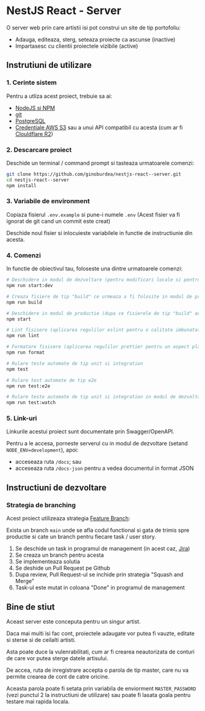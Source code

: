 # NestJS React - Server

O server web prin care artistii isi pot construi un site de tip portofoliu:

- Adauga, editeaza, sterg, seteaza proiecte ca ascunse (inactive)
- Impartasesc cu clientii proiectele vizibile (active)

## Instrutiuni de utilizare

### 1. Cerinte sistem

Pentru a utliza acest proiect, trebuie sa ai:

- [NodeJS si NPM](https://nodejs.org/en/download/package-manager)
- [git](https://git-scm.com/downloads)
- [PostgreSQL](https://www.postgresql.org/download/)
- [Credentiale AWS S3](https://aws.amazon.com/s3/) sau a unui API compatibil cu acesta (cum ar fi [Clouldflare R2](https://www.cloudflare.com/developer-platform/r2/))

### 2. Descarcare proiect

Deschide un terminal / command prompt si tasteaza urmatoarele comenzi:

```sh
git clone https://github.com/ginoburdea/nestjs-react--server.git
cd nestjs-react--server
npm install
```

### 3. Variabile de environment

Copiaza fisierul `.env.example` si pune-i numele `.env` (Acest fisier va fi ignorat de git cand un commit este creat)

Deschide noul fisier si inlocuieste variabilele in functie de instructiunie din acesta.

### 4. Comenzi

In functie de obiectivul tau, foloseste una dintre urmatoarele comenzi:

```sh
# Deschidere in modul de dezvoltare (pentru modificari locale si pentru a vedea schimbarile in timp real)
npm run start:dev

# Creaza fisiere de tip "build" ce urmeaza a fi folosite in modul de productie
npm run build

# Deschidere in modul de productie (dupa ce fisierele de tip "build" au fost generate cu comanda de mai sus)
npm start

# Lint fisisere (aplicarea regulilor eslint pentru o calitate imbunatatia a codului)
npm run lint

# Formatare fisisere (aplicarea regulilor prettier pentru un aspect placut al codului)
npm run format

# Rulare teste automate de tip unit si integration
npm test

# Rulare test automate de tip e2e
npm run test:e2e

# Rulare teste automate de tip unit si integration in modul de dezvoltare (repornite automata la acutalizarea fisierelor)
npm run test:watch
```

### 5. Link-uri

Linkurile acestui proiect sunt documentate prin Swagger/OpenAPI.

Pentru a le accesa, porneste serverul cu in modul de dezvoltare (setand `NODE_ENV=development`), apoi:

- acceseaza ruta `/docs`; sau
- acceseaza ruta `/docs-json` pentru a vedea documentul in format JSON

## Instructiuni de dezvoltare

### Strategia de branching

Acest proiect utilizeaza strategia [Feature Branch](https://www.atlassian.com/git/tutorials/comparing-workflows/feature-branch-workflow):

Exista un branch `main` unde se afla codul functional si gata de trimis spre productie si cate un branch pentru fiecare task / user story.

1. Se deschide un task in programul de management (in acest caz, [Jira](https://www.atlassian.com/software/jira))
1. Se creaza un branch pentru acesta
1. Se implementeaza solutia
1. Se deshide un Pull Request pe Github
1. Dupa review, Pull Request-ul se inchide prin strategia "Squash and Merge"
1. Task-ul este mutat in coloana "Done" in programul de management 

## Bine de stiut

Aceast server este conceputa pentru un singur artist.

Daca mai multi isi fac cont, proiectele adaugate vor putea fi vauzte, editate si sterse si de ceilalti artisti.

Asta poate duce la vulenrabilitati, cum ar fi crearea neautorizata de conturi de care vor putea sterge datele artisului.

De accea, ruta de inregistrare accepta o parola de tip master, care nu va permite crearea de cont de catre oricine.

Aceasta parola poate fi setata prin variabila de enviorment `MASTER_PASSWORD` (vezi punctul 2 la instructiuni de utilizare) sau poate fi lasata goala pentru testare mai rapida locala.
